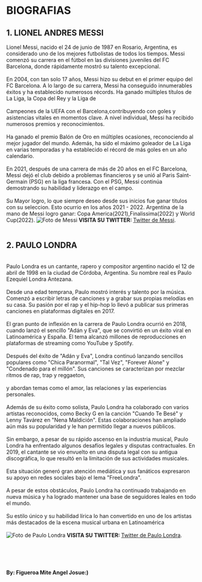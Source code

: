 
<html>
<head>
</head>
<body>
  <h1>BIOGRAFIAS</h1>
  <h2> 1. LIONEL ANDRES MESSI </h2>
  <p>
    Lionel Messi, nacido el 24 de junio de 1987 en Rosario, Argentina, es considerado uno de los mejores futbolistas de todos los tiempos. 
    Messi comenzó su carrera en el fútbol en las divisiones juveniles del FC Barcelona, donde rápidamente mostró su talento excepcional.
    <br>
    <br> En 2004, con tan solo 17 años, Messi hizo su debut en el primer equipo del FC Barcelona. A lo largo de su carrera, 
    Messi ha conseguido innumerables éxitos y ha establecido numerosos récords. Ha ganado múltiples títulos de La Liga, la Copa del Rey y la Liga de 
    <br>
    <br>Campeones de la UEFA con el Barcelona,contribuyendo con goles y asistencias vitales en momentos clave. A nivel individual, Messi ha recibido numerosos premios y reconocimientos. 
    <br>
    <br>Ha ganado el premio Balón de Oro en múltiples ocasiones, 
    reconociendo al mejor jugador del mundo. Además, ha sido el máximo goleador de La Liga en varias temporadas y ha establecido el récord de más goles en un año calendario.
    <br>
    <br> En 2021, después de una carrera de más de 20 años en el FC Barcelona, 
    Messi dejó el club debido a problemas financieros y se unió al Paris Saint-Germain (PSG) en la liga francesa. Con el PSG, Messi continúa demostrando su habilidad y liderazgo en el campo.
    <br>
    <br> Su Mayor logro, lo que siempre deseo desde sus inicios fue ganar titulos con su seleccion. Esto ocurrio en los años 2021 - 2022. 
    Argentina de la mano de Messi logro ganar: Copa America(2021),Finalissima(2022) y World Cup(2022).
  <img src="https://cronometro.hn/wp-content/uploads/2022/12/Copa.jpg"
  alt="Foto de Messi">
<strong>VISITA SU TWITTER: </strong><a href= "https://twitter.com/leomessisite" target= "_blank">Twitter de Messi</a>.
  <br>
  <br>
  <h2> 2. PAULO LONDRA </h2>
  <p>
    <br>Paulo Londra es un cantante, rapero y compositor argentino nacido el 12 de abril de 1998 en la ciudad de Córdoba, Argentina. Su nombre real es Paulo Ezequiel Londra Antezana.
    <br>
    <br>Desde una edad temprana, Paulo mostró interés y talento por la música. Comenzó a escribir letras de canciones y a grabar sus propias melodías en su casa. Su pasión por el rap y el hip-hop lo llevó a publicar sus primeras canciones en plataformas digitales en 2017.
    <br>
    <br>El gran punto de inflexión en la carrera de Paulo Londra ocurrió en 2018, cuando lanzó el sencillo "Adán y Eva", que se convirtió en un éxito viral en Latinoamérica y España. El tema alcanzó millones de reproducciones en plataformas de streaming como YouTube y Spotify.
    <br>
    <br>Después del éxito de "Adán y Eva", Londra continuó lanzando sencillos populares como "Chica Paranormal", "Tal Vez", "Forever Alone" y "Condenado para el millón". Sus canciones se caracterizan por mezclar ritmos de rap, trap y reggaeton, 
    <br>
    <br>y abordan temas como el amor, las relaciones y las experiencias personales.
    <br>
    <br>Además de su éxito como solista, Paulo Londra ha colaborado con varios artistas reconocidos, como Becky G en la canción "Cuando Te Besé" y Lenny Tavárez en "Nena Maldición". Estas colaboraciones han ampliado aún más su popularidad y le han permitido llegar a nuevos públicos.
    <br>
    <br>Sin embargo, a pesar de su rápido ascenso en la industria musical, Paulo Londra ha enfrentado algunos desafíos legales y disputas contractuales. En 2019, el cantante se vio envuelto en una disputa legal con su antigua discográfica, lo que resultó en la limitación de sus actividades musicales. 
    <br>
    <br>Esta situación generó gran atención mediática y sus fanáticos expresaron su apoyo en redes sociales bajo el lema "FreeLondra".
    <br>
    <br>A pesar de estos obstáculos, Paulo Londra ha continuado trabajando en nueva música y ha logrado mantener una base de seguidores leales en todo el mundo. 
    <br>
    <br>Su estilo único y su habilidad lírica lo han convertido en uno de los artistas más destacados de la escena musical urbana en Latinoamérica
  <br>
  <br>
  <img src="https://assets.change.org/photos/4/xc/cl/wsxcCLqfSuotKar-800x450-noPad.jpg?1600288703" 
  alt="Foto de Paulo Londra">
<strong>VISITA SU TWITTER: </strong>
 <a href="https://twitter.com/paulolondra" target= "_blank">Twitter de Paulo Londra</a>.
 <br>
 <br>
 <br>
 <br>
 <br>
  <p> <strong>By: Figueroa Mite Angel Josue:)</strong>
